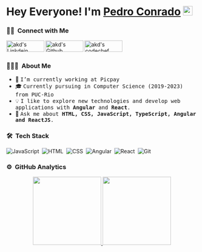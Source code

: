 
# Hey Everyone! I'm [Pedro Conrado](https://github.com/PedroHConrado) <img src="https://github.com/himanshusharma89/himanshusharma89/blob/master/Hi.gif" width="25px">

### 🤝🏻 &nbsp;Connect with Me

<a href="https://www.linkedin.com/in/pedro-henrique-conrado-6929a01bb/">
  <img align="left" alt="akd's Linkdein" width="100px" height="30px" src="https://img.shields.io/badge/Linkedin-0A66C2?style=for-the-badge&logo=Linkedin&logoColor=white" />
</a>
<a href="https://github.com/PedroHConrado">
  <img align="left" alt="akd's Github" width="100px" height="30px" src="https://img.shields.io/badge/Github-181717?style=for-the-badge&logo=Github&logoColor=white" />
</a>
<a href="mailto:conradohpedro@gmail.com">
  <img align="left" alt="akd's codechef" width="100px" height="30px" src="https://img.shields.io/badge/Gmail-EA4335?style=for-the-badge&logo=Gmail&logoColor=white" />
</a>

 <br>
 <br>

### 👨🏻‍💻 &nbsp;About Me

- 🚀 <samp>I’m currently working at Picpay
- 🎓 <samp>Currently pursuing in Computer Science (2019-2023) from PUC-Rio
- 💡 <samp>I like to explore new technologies and develop web applications with **Angular** and **React**.
- 💬 <samp>Ask me about **HTML, CSS, JavaScript, TypeScript, Angular and ReactJS**.
  
### 🛠 &nbsp;Tech Stack

![JavaScript](https://img.shields.io/badge/JavaScript-F7DF1E?style=for-the-badge&logo=javascript&logoColor=black)&nbsp;
![HTML](https://img.shields.io/badge/HTML5-E34F26?style=for-the-badge&logo=html5&logoColor=white)&nbsp;
![CSS](https://img.shields.io/badge/CSS3-1572B6?style=for-the-badge&logo=css3&logoColor=white)&nbsp;
![Angular](https://img.shields.io/badge/Angular-DD0031?style=for-the-badge&logo=angular&logoColor=white)&nbsp;
![React](https://img.shields.io/badge/React-20232A?style=for-the-badge&logo=react&logoColor=61DAFB)&nbsp;
![Git](https://img.shields.io/badge/Git-E34F26?style=for-the-badge&logo=git&logoColor=white)&nbsp;

### ⚙️ &nbsp;GitHub Analytics

<p align="center">
<a href="https://github.com/PedroHConrado">
  <img height="180em" src="https://github-readme-stats-eight-theta.vercel.app/api?username=PedroHConrado&show_icons=true&theme=algolia&include_all_commits=true&count_private=true"/>
  <img height="180em" src="https://github-readme-stats-eight-theta.vercel.app/api/top-langs/?username=PedroHConrado&layout=compact&langs_count=8&theme=algolia"/>
</a>
</p>


